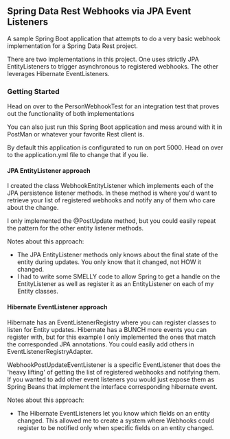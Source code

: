 ## Spring Data Rest Webhooks via JPA Event Listeners

A sample Spring Boot application that attempts to
do a very basic webhook implementation for a Spring Data Rest project.

There are two implementations in this project. One uses strictly JPA
EntityListeners to trigger asynchronous to registered webhooks.
The other leverages Hibernate EventListeners.

### Getting Started
Head on over to the PersonWebhookTest for an integration test that proves out the
functionality of both implementations

You can also just run this Spring Boot application and mess around with it in PostMan
or whatever your favorite Rest client is.

By default this application is configurated to run on port 5000. Head on over to
the application.yml file to change that if you lie.


#### JPA EntityListener approach

I created the class WebhookEntityListener which implements
each of the JPA persistence listener methods. In these method is where
you'd want to retrieve your list of registered webhooks and notify any
of them who care about the change.

I only implemented the @PostUpdate method, but you could easily repeat the pattern
for the other entity listener methods.

Notes about this approach:
* The JPA EntityListener methods only knows about the
final state of the entity during updates. You only know that it changed,
not HOW it changed.
* I had to write some SMELLY code to allow Spring to get a handle on the EntityListener
as well as register it as an EntityListener on each of my Entity classes.

#### Hibernate EventListener approach

Hibernate has an EventListenerRegistry where you can register
classes to listen for Entity updates. Hibernate has a BUNCH more events you can register
with, but for this example I only implemented the ones that match the corresponded JPA
annotations. You could easily add others in EventListenerRegistryAdapter.

WebhookPostUpdateEventListener is a specific EventListener that does the 'heavy lifting'
of getting the list of registered webhooks and notifying them. If you wanted to add other
event listeners you would just expose them as Spring Beans that implement the interface
corresponding hibernate event.

Notes about this approach:
* The Hibernate EventListeners let you know which fields on an entity changed. This
allowed me to create a system where Webhooks could register to be notified only
when specific fields on an entity changed.
